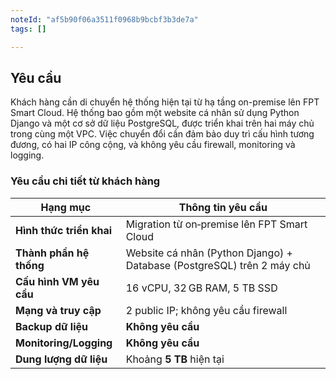 ```yaml
---
noteId: "af5b90f06a3511f0968b9bcbf3b3de7a"
tags: []

---
```


## Yêu cầu
Khách hàng cần di chuyển hệ thống hiện tại từ hạ tầng on-premise lên FPT Smart Cloud. Hệ thống bao gồm một website cá nhân sử dụng Python Django và một cơ sở dữ liệu PostgreSQL, được triển khai trên hai máy chủ trong cùng một VPC. Việc chuyển đổi cần đảm bảo duy trì cấu hình tương đương, có hai IP công cộng, và không yêu cầu firewall, monitoring và logging.

### Yêu cầu chi tiết từ khách hàng
| Hạng mục                 | Thông tin yêu cầu                                                                   |
| ------------------------ | ----------------------------------------------------------------------------------- |
| **Hình thức triển khai** | Migration từ on‑premise lên FPT Smart Cloud                                         |
| **Thành phần hệ thống**  | Website cá nhân (Python Django) + Database (PostgreSQL) trên 2 máy chủ            |
| **Cấu hình VM yêu cầu**  | 16 vCPU, 32 GB RAM, 5 TB SSD                                                       |
| **Mạng và truy cập**     | 2 public IP; không yêu cầu firewall                                                  |
| **Backup dữ liệu**       | **Không yêu cầu**                                                                   |
| **Monitoring/Logging**   | **Không yêu cầu**                                                                   |
| **Dung lượng dữ liệu**   | Khoảng **5 TB** hiện tại                                                             |